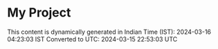 # My Project

This content is dynamically generated in Indian Time (IST): 2024-03-16 04:23:03 IST
Converted to UTC: 2024-03-15 22:53:03 UTC
